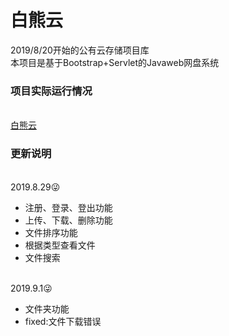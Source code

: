# 白熊云
2019/8/20开始的公有云存储项目库
<br>本项目是基于Bootstrap+Servlet的Javaweb网盘系统
### 项目实际运行情况
<br>[白熊云](http://106.53.85.253:8080/WhiteBearCloud/login.jsp)
### 更新说明
<br>2019.8.29😜
* 注册、登录、登出功能
* 上传、下载、删除功能
* 文件排序功能
* 根据类型查看文件
* 文件搜索

<br>2019.9.1😜
* 文件夹功能
* fixed:文件下载错误
